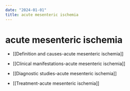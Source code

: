 ```yaml
---
date: "2024-01-01"
title: acute mesenteric ischemia
---
```



# acute mesenteric ischemia

* [[Definition and causes-acute mesenteric ischemia]]

* [[Clinical manifestations-acute mesenteric ischemia]]

* [[Diagnostic studies-acute mesenteric ischemia]]

* [[Treatment-acute mesenteric ischemia]]
